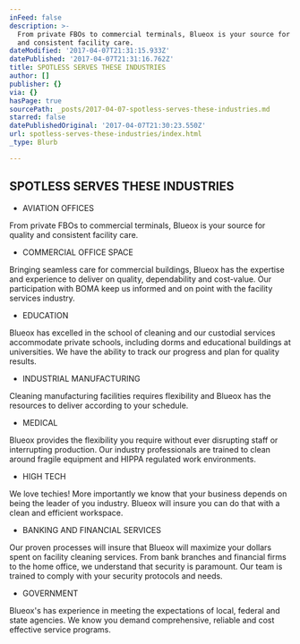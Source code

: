 ```yaml
---
inFeed: false
description: >-
  From private FBOs to commercial terminals, Blueox is your source for quality
  and consistent facility care.
dateModified: '2017-04-07T21:31:15.933Z'
datePublished: '2017-04-07T21:31:16.762Z'
title: SPOTLESS SERVES THESE INDUSTRIES
author: []
publisher: {}
via: {}
hasPage: true
sourcePath: _posts/2017-04-07-spotless-serves-these-industries.md
starred: false
datePublishedOriginal: '2017-04-07T21:30:23.550Z'
url: spotless-serves-these-industries/index.html
_type: Blurb

---
```

## SPOTLESS SERVES THESE INDUSTRIES

* AVIATION OFFICES

From private FBOs to commercial terminals, Blueox is your source for quality and consistent facility care.

* COMMERCIAL OFFICE SPACE

Bringing seamless care for commercial buildings, Blueox has the expertise and experience to deliver on quality, dependability and cost-value. Our participation with BOMA keep us informed and on point with the facility services industry.

* EDUCATION

Blueox has excelled in the school of cleaning and our custodial services accommodate private schools, including dorms and educational buildings at universities. We have the ability to track our progress and plan for quality results.

* INDUSTRIAL MANUFACTURING

Cleaning manufacturing facilities requires flexibility and Blueox has the resources to deliver according to your schedule.

* MEDICAL

Blueox provides the flexibility you require without ever disrupting staff or interrupting production. Our industry professionals are trained to clean around fragile equipment and HIPPA regulated work environments.

* HIGH TECH

We love techies! More importantly we know that your business depends on being the leader of you industry. Blueox will insure you can do that with a clean and efficient workspace.

* BANKING AND FINANCIAL SERVICES

Our proven processes will insure that Blueox will maximize your dollars spent on facility cleaning services. From bank branches and financial firms to the home office, we understand that security is paramount. Our team is trained to comply with your security protocols and needs.

* GOVERNMENT

Blueox's has experience in meeting the expectations of local, federal and state agencies. We know you demand comprehensive, reliable and cost effective service programs.